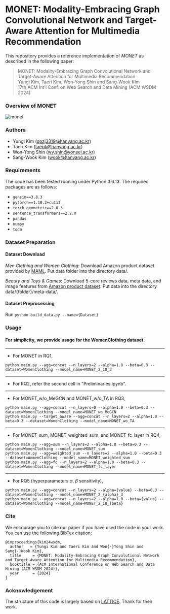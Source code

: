 # MONET: Modality-Embracing Graph Convolutional Network and Target-Aware Attention for Multimedia Recommendation
This repository provides a reference implementation of *MONET* as described in the following paper:
> MONET: Modality-Embracing Graph Convolutional Network and Target-Aware Attention for Multimedia Recommendation<br>
> Yungi Kim, Taeri Kim, Won-Yong Shin and Sang-Wook Kim<br>
> 17th ACM Int'l Conf. on Web Search and Data Mining (ACM WSDM 2024)<br>

### Overview of MONET
![monet](https://github.com/Kimyungi/MONET/assets/28508383/a386478c-d3d6-4c13-abef-fca83e95ae71)

### Authors
- Yungi Kim (gozj3319@hanyang.ac.kr)
- Taeri Kim (taerik@hanyang.ac.kr)
- Won-Yong Shin (wy.shin@yonsei.ac.kr)
- Sang-Wook Kim (wook@hanyang.ac.kr)

### Requirements
The code has been tested running under Python 3.6.13. The required packages are as follows:
- ```gensim==3.8.3```
- ```pytorch==1.10.2+cu113```
- ```torch_geometric==2.0.3```
- ```sentence_transformers==2.2.0```
- ```pandas```
- ```numpy```
- ```tqdm```

### Dataset Preparation
#### Dataset Download
*Men Clothing and Women Clothing*: Download Amazon product dataset provided by [MAML](https://github.com/liufancs/MAML). Put data folder into the directory data/.

*Beauty and Toys & Games*: Download 5-core reviews data, meta data, and image features from [Amazon product dataset](http://jmcauley.ucsd.edu/data/amazon/links.html). Put data into the directory data/{folder}/meta-data/.

#### Dataset Preprocessing
Run ```python build_data.py --name={Dataset}```

### Usage
#### For simplicity, we provide usage for the WomenClothing dataset.
------------------------------------
- For MONET in RQ1,
```
python main.py --agg=concat --n_layers=2 --alpha=1.0 --beta=0.3 --dataset=WomenClothing --model_name=MONET_2_10_3
```
------------------------------------
- For RQ2, refer the second cell in "Preliminaries.ipynb".
------------------------------------
- For MONET_w/o_MeGCN and MONET_w/o_TA in RQ3,
```
python main.py --agg=concat --n_layers=0 --alpha=1.0 --beta=0.3 --dataset=WomenClothing --model_name=MONET_wo_MeGCN
python main.py --target_aware --agg=concat --n_layers=2 --alpha=1.0 --beta=0.3 --dataset=WomenClothing --model_name=MONET_wo_TA
```
------------------------------------
- For MONET_sum, MONET_weighted_sum, and MONET_fc_layer in RQ4,
```
python main.py --agg=sum --n_layers=2 --alpha=1.0 --beta=0.3 --dataset=WomenClothing --model_name=MONET_sum
python main.py --agg=weighted_sum --n_layers=2 --alpha=1.0 --beta=0.3 --dataset=WomenClothing --model_name=MONET_weighted_sum
python main.py --agg=fc --n_layers=2 --alpha=1.0 --beta=0.3 --dataset=WomenClothing --model_name=MONET_fc_layer
```
------------------------------------
- For RQ5 (hyperparameters $\alpha$, $\beta$ sensitivity),
```
python main.py --agg=concat --n_layers=2 --alpha={value} --beta=0.3 --dataset=WomenClothing --model_name=MONET_2_{alpha}_3
python main.py --agg=concat --n_layers=2 --alpha=1.0 --beta={value} --dataset=WomenClothing --model_name=MONET_2_10_{beta}
```

### Cite
We encourage you to cite our paper if you have used the code in your work. You can use the following BibTex citation:
```
@inproceedings{kim24wsdm,
  author   = {Yungi Kim and Taeri Kim and Won{-}Yong Shin and Sang{-}Wook Kim},
  title     = {MONET: Modality-Embracing Graph Convolutional Network and Target-Aware Attention for Multimedia Recommendation},
  booktitle = {ACM International Conference on Web Search and Data Mining (ACM WSDM 2024)},      
  year      = {2024}
}
```

### Acknowledgement
The structure of this code is largely based on [LATTICE](https://github.com/CRIPAC-DIG/LATTICE). Thank for their work.
